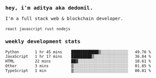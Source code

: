 <samp>
    <h3>hey, i'm aditya aka dedomil.</h3>
    I'm a full stack web & blockchain developer. 
    <br />
    <br />
    <code>react</code> <code>javascript</code> <code>rust</code> <code>nodejs</code>
    <h3>weekly development stats</h3>
    <!--START_SECTION:waka-->

```txt
Python       1 hr 45 mins    ████████████▒░░░░░░░░░░░░   49.76 %
JavaScript   1 hr 17 mins    █████████▒░░░░░░░░░░░░░░░   36.84 %
HTML         22 mins         ██▓░░░░░░░░░░░░░░░░░░░░░░   10.61 %
Other        3 mins          ▒░░░░░░░░░░░░░░░░░░░░░░░░   01.85 %
TypeScript   1 min           ▒░░░░░░░░░░░░░░░░░░░░░░░░   00.81 %
```

<!--END_SECTION:waka-->
</samp>

